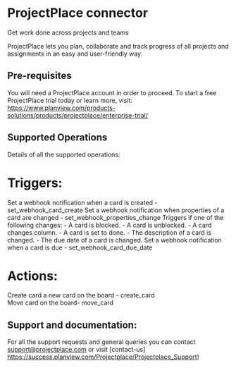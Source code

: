 # ProjectPlace connector

Get work done across projects and teams

ProjectPlace lets you plan, collaborate and track progress of all projects and assignments in an easy and user-friendly way.


## Pre-requisites
You will need a ProjectPlace account in order to proceed.
To start a free ProjectPlace trial today or learn more, visit: 
https://www.planview.com/products-solutions/products/projectplace/enterprise-trial/


## Supported Operations
Details of all the supported operations:

# Triggers:
Set a webhook notification when a card is created - set_webhook_card_create
Set a webhook notification when properties of a card are changed - set_webhook_properties_change
    Triggers if one of the following changes:
        - A card is blocked.
        - A card is unblocked.
        - A card changes column.
        - A card is set to done.
        - The description of a card is changed.
        - The due date of a card is changed.
Set a webhook notification when a card is due - set_webhook_card_due_date

# Actions:
Create card a new card on the board - create_card\
Move card on the board- move_card

        
## Support and documentation: 
For all the support requests and general queries you can contact support@projectplace.com or visit [contact-us] https://success.planview.com/Projectplace/Projectplace_Support)
